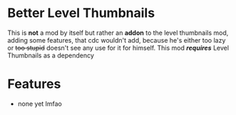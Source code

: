 # Better Level Thumbnails
This is **not** a mod by itself but rather an **addon** to the level thumbnails mod, adding some features, that cdc wouldn't add, because he's either too lazy or ~~too stupid~~ doesn't see any use for it for himself.
This mod ***requires*** Level Thumbnails as a dependency

# Features
- none yet lmfao